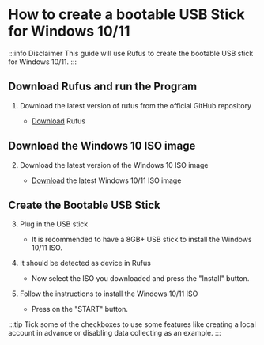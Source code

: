 # How to create a bootable USB Stick for Windows 10/11

:::info Disclaimer
This guide will use Rufus to create the bootable USB stick for Windows 10/11.
:::

## Download Rufus and run the Program

1. Download the latest version of rufus from the official GitHub repository

   - [Download](https://github.com/pbatard/rufus/releases/latest) Rufus

## Download the Windows 10 ISO image

2. Download the latest version of the Windows 10 ISO image

   - [Download](https://os.click/) the latest Windows 10/11 ISO image

## Create the Bootable USB Stick

3. Plug in the USB stick

   - It is recommended to have a 8GB+ USB stick to install the Windows 10/11 ISO.

4. It should be detected as device in Rufus

   - Now select the ISO you downloaded and press the "Install" button.

5. Follow the instructions to install the Windows 10/11 ISO

   - Press on the "START" button.

:::tip
Tick some of the checkboxes to use some features like creating a local account in advance or disabling data collecting as an example.
:::
